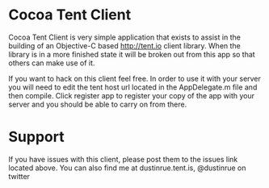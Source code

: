 Cocoa Tent Client
=================
Cocoa Tent Client is very simple application that exists to assist in the building of an Objective-C based
http://tent.io client library.  When the library is in a more finished state it will be broken out
from this app so that others can make use of it.  

If you want to hack on this client feel free.  In order to use it with your server you will need to edit the tent host url located in the AppDelegate.m file and then compile.  Click register app to register your copy of the app with your server and you should be able to carry on from there.

Support
=======
If you have issues with this client, please post them to the issues link located above.  You can also find me at dustinrue.tent.is, @dustinrue on twitter